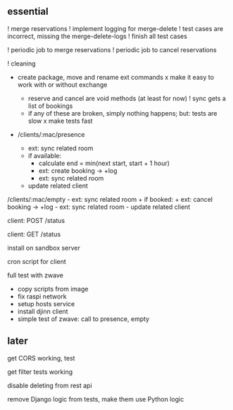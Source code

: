 essential
---------

! merge reservations
    ! implement logging for merge-delete
    ! test cases are incorrect, missing the merge-delete-logs
    ! finish all test cases

! periodic job to merge reservations
! periodic job to cancel reservations

! cleaning
+ create package, move and rename ext commands
x make it easy to work with or without exchange
    + reserve and cancel are void methods (at least for now)
    ! sync gets a list of bookings
    + if any of these are broken, simply nothing happens; but: tests are slow
    x make tests fast

+ /clients/:mac/presence
    - ext: sync related room
    + if available:
        + calculate end = min(next start, start + 1 hour)
        + ext: create booking -> +log
        - ext: sync related room
    - update related client

/clients/:mac/empty
    - ext: sync related room
    + if booked:
        + ext: cancel booking -> +log
        - ext: sync related room
    - update related client

client: POST /status

client: GET /status

install on sandbox server

cron script for client

full test with zwave
- copy scripts from image
- fix raspi network
- setup hosts service
- install djinn client
- simple test of zwave: call to presence, empty

later
-----

get CORS working, test

get filter tests working

disable deleting from rest api

remove Django logic from tests, make them use Python logic
